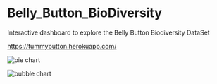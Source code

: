 # Belly_Button_BioDiversity
Interactive dashboard to explore the Belly Button Biodiversity DataSet

https://tummybutton.herokuapp.com/

![pie chart](https://user-images.githubusercontent.com/46179696/59239192-8cdac600-8bb5-11e9-8c10-9e0d66f53dd3.png)

![bubble chart](https://user-images.githubusercontent.com/46179696/59239200-919f7a00-8bb5-11e9-9514-ed2aa0da3edc.png)
